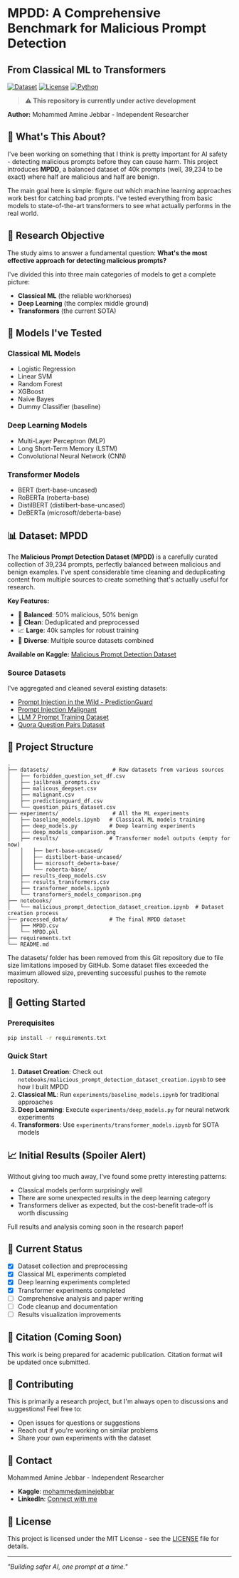 # MPDD: A Comprehensive Benchmark for Malicious Prompt Detection
## From Classical ML to Transformers

[![Dataset](https://img.shields.io/badge/Dataset-Kaggle-blue)](https://www.kaggle.com/datasets/mohammedaminejebbar/malicious-prompt-detection-dataset-mpdd)
[![License](https://img.shields.io/badge/License-MIT-green.svg)](LICENSE)
[![Python](https://img.shields.io/badge/Python-3.11+-blue.svg)](https://python.org)

> **⚠️ This repository is currently under active development**

**Author:** Mohammed Amine Jebbar - Independent Researcher

## 🎯 What's This About?

I've been working on something that I think is pretty important for AI safety - detecting malicious prompts before they can cause harm. This project introduces **MPDD**, a balanced dataset of 40k prompts (well, 39,234 to be exact) where half are malicious and half are benign.

The main goal here is simple: figure out which machine learning approaches work best for catching bad prompts. I've tested everything from basic models to state-of-the-art transformers to see what actually performs in the real world.

## 🔬 Research Objective

The study aims to answer a fundamental question: **What's the most effective approach for detecting malicious prompts?**

I've divided this into three main categories of models to get a complete picture:
- **Classical ML** (the reliable workhorses)
- **Deep Learning** (the complex middle ground)  
- **Transformers** (the current SOTA)

## 🤖 Models I've Tested

### Classical ML Models
- Logistic Regression
- Linear SVM
- Random Forest
- XGBoost
- Naive Bayes
- Dummy Classifier (baseline)

### Deep Learning Models
- Multi-Layer Perceptron (MLP)
- Long Short-Term Memory (LSTM)
- Convolutional Neural Network (CNN)

### Transformer Models
- BERT (bert-base-uncased)
- RoBERTa (roberta-base)
- DistilBERT (distilbert-base-uncased)
- DeBERTa (microsoft/deberta-base)

## 📊 Dataset: MPDD

The **Malicious Prompt Detection Dataset (MPDD)** is a carefully curated collection of 39,234 prompts, perfectly balanced between malicious and benign examples. I've spent considerable time cleaning and deduplicating content from multiple sources to create something that's actually useful for research.

**Key Features:**
- 🎯 **Balanced**: 50% malicious, 50% benign
- 🧹 **Clean**: Deduplicated and preprocessed
- 📈 **Large**: 40k samples for robust training
- 🔄 **Diverse**: Multiple source datasets combined

**Available on Kaggle:** [Malicious Prompt Detection Dataset](https://www.kaggle.com/datasets/mohammedaminejebbar/malicious-prompt-detection-dataset-mpdd)

### Source Datasets
I've aggregated and cleaned several existing datasets:
- [Prompt Injection in the Wild - PredictionGuard](https://www.kaggle.com/datasets/arielzilber/prompt-injection-in-the-wild)
- [Prompt Injection Malignant](https://www.kaggle.com/datasets/marycamilainfo/prompt-injection-malignant)
- [LLM 7 Prompt Training Dataset](https://www.kaggle.com/datasets/carlmcbrideellis/llm-7-prompt-training-dataset)
- [Quora Question Pairs Dataset](https://www.kaggle.com/datasets/quora/question-pairs-dataset)

## 📁 Project Structure

```
.
├── datasets/                    # Raw datasets from various sources
│   ├── forbidden_question_set_df.csv
│   ├── jailbreak_prompts.csv
│   ├── malicous_deepset.csv
│   ├── malignant.csv
│   ├── predictionguard_df.csv
│   └── question_pairs_dataset.csv
├── experiments/                 # All the ML experiments
│   ├── baseline_models.ipynb   # Classical ML models training
│   ├── deep_models.py          # Deep learning experiments
│   ├── deep_models_comparison.png
│   ├── results/                # Transformer model outputs (empty for now)
│   │   ├── bert-base-uncased/
│   │   ├── distilbert-base-uncased/
│   │   ├── microsoft_deberta-base/
│   │   └── roberta-base/
│   ├── results_deep_models.csv
│   ├── results_transformers.csv
│   ├── transformer_models.ipynb
│   └── transformers_models_comparison.png
├── notebooks/
│   └── malicious_prompt_detection_dataset_creation.ipynb  # Dataset creation process
├── processed_data/             # The final MPDD dataset
│   ├── MPDD.csv
│   └── MPDD.pkl
├── requirements.txt
└── README.md
```
The datasets/ folder has been removed from this Git repository due to file size limitations imposed by GitHub. Some dataset files exceeded the maximum allowed size, preventing successful pushes to the remote repository.
## 🚀 Getting Started

### Prerequisites
```bash
pip install -r requirements.txt
```

### Quick Start
1. **Dataset Creation**: Check out `notebooks/malicious_prompt_detection_dataset_creation.ipynb` to see how I built MPDD
2. **Classical ML**: Run `experiments/baseline_models.ipynb` for traditional approaches
3. **Deep Learning**: Execute `experiments/deep_models.py` for neural network experiments  
4. **Transformers**: Use `experiments/transformer_models.ipynb` for SOTA models

## 📈 Initial Results (Spoiler Alert)

Without giving too much away, I've found some pretty interesting patterns:
- Classical models perform surprisingly well
- There are some unexpected results in the deep learning category
- Transformers deliver as expected, but the cost-benefit trade-off is worth discussing

Full results and analysis coming soon in the research paper!

## 🔄 Current Status

- [x] Dataset collection and preprocessing
- [x] Classical ML experiments completed
- [x] Deep learning experiments completed  
- [x] Transformer experiments completed
- [ ] Comprehensive analysis and paper writing
- [ ] Code cleanup and documentation
- [ ] Results visualization improvements

## 📝 Citation (Coming Soon)

This work is being prepared for academic publication. Citation format will be updated once submitted.

## 🤝 Contributing

This is primarily a research project, but I'm always open to discussions and suggestions! Feel free to:
- Open issues for questions or suggestions
- Reach out if you're working on similar problems
- Share your own experiments with the dataset

## 📧 Contact

Mohammed Amine Jebbar - Independent Researcher
- **Kaggle**: [mohammedaminejebbar](https://www.kaggle.com/mohammedaminejebbar)
- **LinkedIn**: [Connect with me](https://www.linkedin.com/in/codebyamine/)

## 📄 License

This project is licensed under the MIT License - see the [LICENSE](LICENSE) file for details.

---

*"Building safer AI, one prompt at a time."*